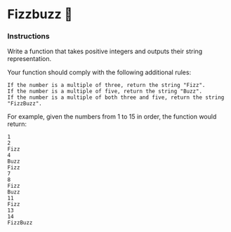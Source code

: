 # Fizzbuzz 🥋

### Instructions
Write a function that takes positive integers and outputs their string representation.

Your function should comply with the following additional rules:
````
If the number is a multiple of three, return the string "Fizz".
If the number is a multiple of five, return the string "Buzz".
If the number is a multiple of both three and five, return the string "FizzBuzz".
````
For example, given the numbers from 1 to 15 in order, the function would return:
````
1
2
Fizz
4
Buzz
Fizz
7
8
Fizz
Buzz
11
Fizz
13
14
FizzBuzz